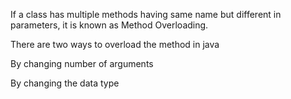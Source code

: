 If a class has multiple methods having same name but different in parameters, it is known as Method Overloading.

There are two ways to overload the method in java

By changing number of arguments

By changing the data type
